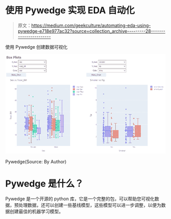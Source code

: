 # 使用 Pywedge 实现 EDA 自动化

> 原文：<https://medium.com/geekculture/automating-eda-using-pywedge-e718e977ac32?source=collection_archive---------28----------------------->

使用 Pywedge 创建数据可视化

![](img/c1295dddeac37c1b17768ffc9a906e05.png)

Pywedge(Source: By Author)

# Pywedge 是什么？

Pywedge 是一个开源的 python 库，它是一个完整的包，可以帮助您可视化数据，预处理数据，还可以创建一些基线模型，这些模型可以进一步调整，以便为数据创建最佳的机器学习模型。